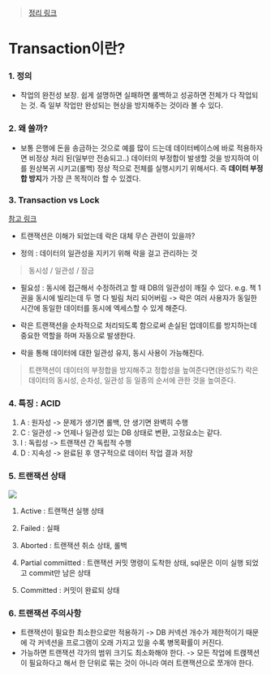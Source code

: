 > [정리 링크](https://github.com/JaeYeopHan/Interview_Question_for_Beginner/tree/master/Database#transaction)

# Transaction이란?

### 1. 정의
- 작업의 완전성 보장. 쉽게 설명하면 실패하면 롤백하고 성공하면 전체가 다 작업되는 것. 즉 일부 작업만 완성되는 현상을 방지해주는 것이라 볼 수 있다.

### 2. 왜 쓸까?
- 보통 은행에 돈을 송금하는 것으로 예를 많이 드는데 데이터베이스에 바로 적용하자면 비정상 처리 된(일부만 전송되고..) 데이터의 부정합이 발생할 것을 방지하여 이를 원상복귀 시키고(롤백) 정상 적으로 전체를 실행시키기 위해서다. 즉 **데이터 부정합 방지**가 가장 큰 목적이라 할 수 있겠다.

### 3. Transaction vs Lock
[참고 링크](https://elanddba.tistory.com/13)
- 트랜잭션은 이해가 되었는데 락은 대체 무슨 관련이 있을까?

- 정의 : 데이터의 일관성을 지키기 위해 락을 걸고 관리하는 것
> 동시성 / 일관성 / 잠금

- 필요성 : 동시에 접근해서 수정하려고 할 때 DB의 일관성이 깨질 수 있다.
e.g. 책 1권을 동시에 빌리는데 두 명 다 빌림 처리 되어버림
-> 락은 여러 사용자가 동일한 시간에 동일한 데이터를 동시에 엑세스할 수 있게 해준다.

- 락은 트랜잭션을 순차적으로 처리되도록 함으로써 손실된 업데이트를 방지하는데 중요한 역할을 하며 자동으로 발생한다.
- 락을 통해 데이터에 대한 일관성 유지, 동시 사용이 가능해진다.

> 트랜잭션이 데이터의 부정합을 방지해주고 정합성을 높여준다면(완성도?) 락은 데이터의 동시성, 순차성, 일관성 등 일종의 순서에 관한 것을 높여준다.

### 4. 특징 : ACID
1. A : 원자성 -> 문제가 생기면 롤백, 안 생기면 완벽히 수행
2. C : 일관성 -> 언제나 일관성 있는 DB 상태로 변환, 고정요소는 같다.
3. I : 독립성 -> 트랜잭션 간 독립적 수행
4. D : 지속성 -> 완료된 후 영구적으로 데이터 작업 결과 저장

### 5. 트랜잭션 상태
![](https://images.velog.io/images/sinichy7/post/30938a22-d80c-4df7-8dbd-d01892392184/image.png)

1. Active : 트랜잭션 실행 상태

2. Failed : 실패

3. Aborted : 트랜잭션 취소 상태, 롤백

4. Partial commiitted : 트랜잭션 커밋 명령이 도착한 상태, sql문은 이미 실행 되었고 commit만 남은 상태

5. Committed : 커밋이 완료되 상태

### 6. 트랜잭션 주의사항
- 트랜잭션이 필요한 최소한으로만 적용하기
-> DB 커넥션 개수가 제한적이기 때문에 각 커넥션을 프로그램이 오래 가지고 있을 수록 병목확률이 커진다.
- 가능하면 트랜잭션 각가의 범위 크기도 최소화해야 한다.
-> 모든 작업에 트랝잭션이 필요하다고 해서 한 단위로 묶는 것이 아니라 여러 트랜잭션으로 쪼개야 한다.
